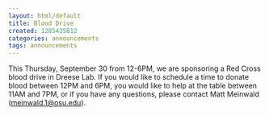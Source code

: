 ```yaml
---
layout: html/default
title: Blood Drive
created: 1285435812
categories: announcements
tags: announcements
---
```

This Thursday, September 30 from 12-6PM, we are sponsoring a Red Cross blood drive in Dreese Lab.  If you would like to schedule a time to donate blood between 12PM and 6PM, you would like to help at the table between 11AM and 7PM, or if you have any questions, please contact Matt Meinwald (meinwald.1@osu.edu).

